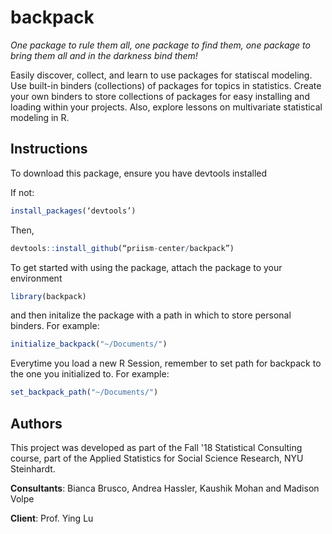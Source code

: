 # backpack
_One package to rule them all, one package to find them, one package to bring them all and in the darkness bind them!_

Easily discover, collect, and learn to use packages for statiscal modeling. Use built-in binders (collections) of packages for topics in statistics. Create your own binders to store collections of packages for easy installing and loading within your projects. Also, explore lessons on multivariate statistical modeling in R. 

## Instructions

To download this package, ensure you have devtools installed

If not:
```r
install_packages(‘devtools’)
```
Then,

```r
devtools::install_github(“priism-center/backpack”)
```

To get started with using the package, attach the package to your environment
```r
library(backpack)
```
and then initalize the package with a path in which to store personal binders. For example:
```r
initialize_backpack("~/Documents/")
```

Everytime you load a new R Session, remember to set path for backpack to the one you initialized to. For example:
```r
set_backpack_path("~/Documents/")
```

## Authors
This project was developed as part of the Fall '18 Statistical Consulting course, part of the Applied Statistics for Social Science Research, NYU Steinhardt. 

**Consultants**: Bianca Brusco, Andrea Hassler, Kaushik Mohan and Madison Volpe

**Client**: Prof. Ying Lu
